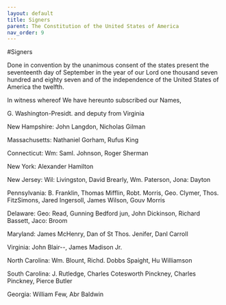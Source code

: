 ```yaml
---
layout: default
title: Signers
parent: The Constitution of the United States of America
nav_order: 9
---
```


#Signers

Done in convention by the unanimous consent of the states present the seventeenth day of September in the year of our Lord one thousand seven hundred and eighty seven and of the independence of the United States of America the twelfth.

In witness whereof We have hereunto subscribed our Names,

G. Washington-Presidt. and deputy from Virginia

New Hampshire: John Langdon, Nicholas Gilman

Massachusetts: Nathaniel Gorham, Rufus King

Connecticut: Wm: Saml. Johnson, Roger Sherman

New York: Alexander Hamilton

New Jersey: Wil: Livingston, David Brearly, Wm. Paterson, Jona: Dayton

Pennsylvania: B. Franklin, Thomas Mifflin, Robt. Morris, Geo. Clymer, Thos. FitzSimons, Jared Ingersoll, James Wilson, Gouv Morris

Delaware: Geo: Read, Gunning Bedford jun, John Dickinson, Richard Bassett, Jaco: Broom

Maryland: James McHenry, Dan of St Thos. Jenifer, Danl Carroll

Virginia: John Blair--, James Madison Jr.

North Carolina: Wm. Blount, Richd. Dobbs Spaight, Hu Williamson

South Carolina: J. Rutledge, Charles Cotesworth Pinckney, Charles Pinckney, Pierce Butler

Georgia: William Few, Abr Baldwin